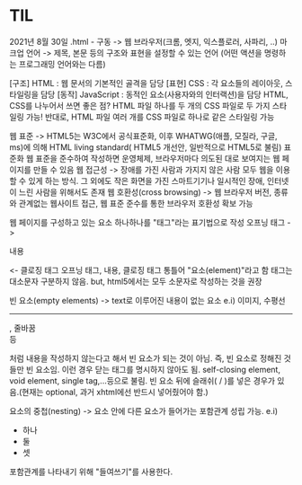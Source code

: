 # TIL
2021년 8월 30일
.html - 구동 -> 웹 브라우저(크롬, 엣지, 익스플로러, 사파리, ..)
마크업 언어 -> 제목, 본문 등의 구조와 표현을 설정할 수 있는 언어 (어떤 액션을 명령하는 프로그래밍 언어와는 다름)

[구조] HTML : 웹 문서의 기본적인 골격을 담당
[표현] CSS : 각 요소들의 레이아웃, 스타일링을 담당
[동작] JavaScript : 동적인 요소(사용자와의 인터랙션)을 담당
HTML, CSS를 나누어서 쓰면 좋은 점? HTML 파일 하나를 두 개의 CSS 파일로 두 가지 스타일링 가능! 반대로, HTML 파일 여러 개를 CSS 파일로 하나로 같은 스타일링 가능

웹 표준 -> HTML5는 W3C에서 공식표준화, 이후 WHATWG(애플, 모질라, 구글, ms)에 의해 HTML living standard( HTML5 개선안, 일반적으로 HTML5로 불림) 표준화
                웹 표준을 준수하여 작성하면 운영체제, 브라우저마다 의도된 대로 보여지는 웹 페이지를 만들 수 있음
웹 접근성 -> 장애를 가진 사람과 가지지 않은 사람 모두 웹을 이용할 수 있게 하는 방식. 그 외에도 작은 화면을 가진 스마트기기나 일시적인 장애, 인터넷이 느린 사람을 위해서도 존재
웹 호환성(cross browsing) -> 웹 브라우저 버전, 종류와 관계없는 웹사이트 접근, 웹 표준 준수를 통한 브라우저 호환성 확보 가능

웹 페이지를 구성하고 있는 요소 하나하나를 "태그"라는 표기법으로 작성
오프닝 태그 -> <p> 내용 </p> <- 클로징 태그
오프닝 태그, 내용, 클로징 태그 통틀어 "요소(element)"라고 함
태그는 대소문자 구분하지 않음. but, html5에서는 모두 소문자로 작성하는 것을 권장

빈 요소(empty elements) -> text로 이루어진 내용이 없는 요소 e.i) 이미지<img src="">, 수평선<hr>, 줄바꿈<br> 등
<p></p>처럼 내용을 작성하지 않는다고 해서 빈 요소가 되는 것이 아님. 즉, 빈 요소로 정해진 것들만 빈 요소임.
이런 경우 닫는 태그를 명시하지 않아도 됨. self-closing element, void element, single tag,...등으로 불림.
빈 요소 뒤에 슬래쉬( / )를 넣은 경우가 있음.(현재는 optional, 과거 xhtml에선 반드시 넣어줬어야 함.) 

요소의 중첩(nesting) -> 요소 안에 다른 요소가 들어가는 포함관계 성립 가능.
e.i) <ul>
        <li>하나</li>
        <li>둘</li>
        <li>셋</li>
    </ul>
포함관계를 나타내기 위해 "들여쓰기"를 사용한다.

<!-- 주석 -->
